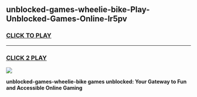 
## unblocked-games-wheelie-bike-Play-Unblocked-Games-Online-lr5pv
<h3>
<a href="https://premium76.site?title=unblocked-games-wheelie-bike&ref=25A">CLICK TO PLAY</a></h3>
<hr>

<h3>
<a href="https://premium76.site?title=unblocked-games-wheelie-bike&ref=25A">CLICK 2 PLAY</a>
  
</h3>

<a href="https://premium76.site?title=unblocked-games-wheelie-bike&ref=25A"><img src="https://clearcache.store/games.png"></a>


**unblocked-games-wheelie-bike games unblocked: Your Gateway to Fun and Accessible Online Gaming**
